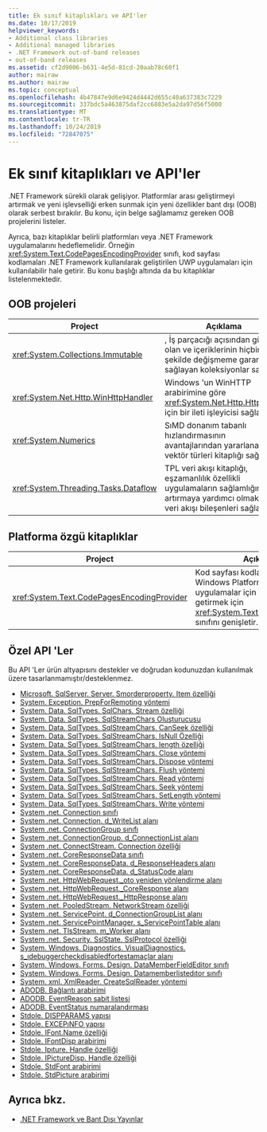 ```yaml
---
title: Ek sınıf kitaplıkları ve API'ler
ms.date: 10/17/2019
helpviewer_keywords:
- Additional class libraries
- Additional managed libraries
- .NET Framework out-of-band releases
- out-of-band releases
ms.assetid: cf2d9006-b631-4e5d-81cd-20aab78c60f1
author: mairaw
ms.author: mairaw
ms.topic: conceptual
ms.openlocfilehash: 4b47847e9d6e9424d4442d655c40a637383c7229
ms.sourcegitcommit: 337bdc5a463875daf2cc6883e5a2da97d56f5000
ms.translationtype: MT
ms.contentlocale: tr-TR
ms.lasthandoff: 10/24/2019
ms.locfileid: "72847075"
---
```

# <a name="additional-class-libraries-and-apis"></a>Ek sınıf kitaplıkları ve API'ler

.NET Framework sürekli olarak gelişiyor. Platformlar arası geliştirmeyi artırmak ve yeni işlevselliği erken sunmak için yeni özellikler bant dışı (OOB) olarak serbest bırakılır. Bu konu, için belge sağlamamız gereken OOB projelerini listeler.  
  
Ayrıca, bazı kitaplıklar belirli platformları veya .NET Framework uygulamalarını hedeflemelidir. Örneğin <xref:System.Text.CodePagesEncodingProvider> sınıfı, kod sayfası kodlamaları .NET Framework kullanılarak geliştirilen UWP uygulamaları için kullanılabilir hale getirir. Bu konu başlığı altında da bu kitaplıklar listelenmektedir.  
  
## <a name="oob-projects"></a>OOB projeleri
  
| Project | Açıklama |  
| ------- | ----------- |  
| <xref:System.Collections.Immutable> | , İş parçacığı açısından güvenli olan ve içeriklerinin hiçbir şekilde değişmeme garantisi sağlayan koleksiyonlar sağlar. |
| <xref:System.Net.Http.WinHttpHandler> | Windows 'un WinHTTP arabirimine göre <xref:System.Net.Http.HttpClient> için bir ileti işleyicisi sağlar. |
| <xref:System.Numerics> | SıMD donanım tabanlı hızlandırmasının avantajlarından yararlanan bir vektör türleri kitaplığı sağlar.| 
| <xref:System.Threading.Tasks.Dataflow> | TPL veri akışı kitaplığı, eşzamanlılık özellikli uygulamaların sağlamlığını artırmaya yardımcı olmak için veri akışı bileşenleri sağlar. |  

## <a name="platform-specific-libraries"></a>Platforma özgü kitaplıklar
  
| Project | Açıklama |  
| ------- | ----------- |  
| <xref:System.Text.CodePagesEncodingProvider> | Kod sayfası kodlamalarını Evrensel Windows Platformu hedefleyen uygulamalar için kullanılabilir hale getirmek için <xref:System.Text.EncodingProvider> sınıfını genişletir. |  
  
## <a name="private-apis"></a>Özel API 'Ler  

Bu API 'Ler ürün altyapısını destekler ve doğrudan kodunuzdan kullanılmak üzere tasarlanmamıştır/desteklenmez.  
  
* [Microsoft. SqlServer. Server. Smorderproperty. Item özelliği](microsoft.sqlserver.server.smiorderproperty.item.md)
* [System. Exception. PrepForRemoting yöntemi](system.exception.prepforremoting.md)
* [System. Data. SqlTypes. SqlChars. Stream özelliği](system.data.sqltypes.sqlchars.stream.md)
* [System. Data. SqlTypes. SqlStreamChars Oluşturucusu](system.data.sqltypes.sqlstreamchars.-ctor.md)
* [System. Data. SqlTypes. SqlStreamChars. CanSeek özelliği](system.data.sqltypes.sqlstreamchars.canseek.md)
* [System. Data. SqlTypes. SqlStreamChars. IsNull Özelliği](system.data.sqltypes.sqlstreamchars.isnull.md)
* [System. Data. SqlTypes. SqlStreamChars. length özelliği](system.data.sqltypes.sqlstreamchars.length.md)
* [System. Data. SqlTypes. SqlStreamChars. Close yöntemi](system.data.sqltypes.sqlstreamchars.close.md)
* [System. Data. SqlTypes. SqlStreamChars. Dispose yöntemi](system.data.sqltypes.sqlstreamchars.dispose.md)
* [System. Data. SqlTypes. SqlStreamChars. Flush yöntemi](system.data.sqltypes.sqlstreamchars.flush.md)
* [System. Data. SqlTypes. SqlStreamChars. Read yöntemi](system.data.sqltypes.sqlstreamchars.read.md)
* [System. Data. SqlTypes. SqlStreamChars. Seek yöntemi](system.data.sqltypes.sqlstreamchars.seek.md)
* [System. Data. SqlTypes. SqlStreamChars. SetLength yöntemi](system.data.sqltypes.sqlstreamchars.setlength.md)
* [System. Data. SqlTypes. SqlStreamChars. Write yöntemi](system.data.sqltypes.sqlstreamchars.write.md)
* [System .net. Connection sınıfı](connection.md)
* [System .net. Connection. d\_WriteList alanı](m_writelist.md)
* [System .net. ConnectionGroup sınıfı](connectiongroup.md)
* [System .net. ConnectionGroup. d\_ConnectionList alanı](m_connectionlist.md)
* [System .net. ConnectStream. Connection özelliği](system.net.connectstream.connection.md)
* [System .net. CoreResponseData sınıfı](coreresponsedata.md)
* [System .net. CoreResponseData. d\_ResponseHeaders alanı](coreresponsedata_m_responseheaders.md)
* [System .net. CoreResponseData. d\_StatusCode alanı](coreresponsedata_m_statuscode.md)
* [System .net. HttpWebRequest.\_oto yeniden yönlendirme alanı](_autoredirects.md)
* [System .net. HttpWebRequest.\_CoreResponse alanı](httpwebrequest__coreresponse.md)
* [System .net. HttpWebRequest.\_HttpResponse alanı](_httpresponse.md)
* [System .net. PooledStream. NetworkStream özelliği](system.net.pooledstream.networkstream.md)
* [System .net. ServicePoint. d\_ConnectionGroupList alanı](m_connectiongrouplist.md)
* [System .net. ServicePointManager. s\_ServicePointTable alanı](s_servicepointtable.md)
* [System .net. TlsStream. m_Worker alanı](system.net.tlsstream.m_worker.md)
* [System .net. Security. SslState. SslProtocol özelliği](system.net.security.sslstate.sslprotocol.md)
* [System. Windows. Diagnostics. VisualDiagnostics. s\_ıdebuggercheckdisabledfortestamaçlar alanı](s-isdebuggercheckdisabledfortestpurposes-field.md)
* [System. Windows. Forms. Design. DataMemberFieldEditor sınıfı](datamemberfieldeditor-class.md)
* [System. Windows. Forms. Design. Datamemberlistedıtor sınıfı](datamemberlisteditor-class.md)
* [System. xml. XmlReader. CreateSqlReader yöntemi](system.xml.xmlreader.createsqlreader.md)
* [ADODB. Bağlantı arabirimi](adodb.connection.md)
* [ADODB. EventReason sabit listesi](adodb.eventreasonenum.md)
* [ADODB. EventStatus numaralandırması](adodb.eventstatusenum.md)
* [Stdole. DISPPARAMS yapısı](stdole.dispparams.md)
* [Stdole. EXCEPıNFO yapısı](stdole.excepinfo.md)
* [Stdole. IFont.Name özelliği](stdole.ifont.name.md)
* [Stdole. IFontDisp arabirimi](stdole.ifontdisp.md)
* [Stdole. Ipıture. Handle özelliği](stdole.ipicture.handle.md)
* [Stdole. IPictureDisp. Handle özelliği](stdole.ipicturedisp.handle.md)
* [Stdole. StdFont arabirimi](stdole.stdfont.md)
* [Stdole. StdPicture arabirimi](stdole.stdpicture.md)
  
## <a name="see-also"></a>Ayrıca bkz.

* [.NET Framework ve Bant Dışı Yayınlar](../get-started/the-net-framework-and-out-of-band-releases.md)
